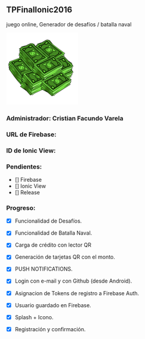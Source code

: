## TPFinalIonic2016
juego online, Generador de desafíos / batalla naval

![picture alt](TPFinal/resources/android/icon.png "DesafíoS")
### Administrador: Cristian Facundo Varela

### URL de Firebase:
### ID de Ionic View:

### Pendientes:
 - [] Firebase
 - [] Ionic View
 - [] Release
 

### Progreso:
 - [X] Funcionalidad de Desafíos.
 - [X] Funcionalidad de Batalla Naval.
 - [X] Carga de crédito con lector QR
 - [X] Generación de tarjetas QR con el monto.
 - [X] PUSH NOTIFICATIONS.
 - [X] Login con e-mail y con Github (desde Android).
 - [X] Asignacion de Tokens de registro a Firebase Auth.
 - [X] Usuario guardado en Firebase.
 - [X] Splash + Icono.
 - [X] Registración y confirmación.
 
 
